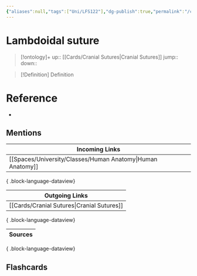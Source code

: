 ```yaml
---
{"aliases":null,"tags":["Uni/LFS122"],"dg-publish":true,"permalink":"/cards/lambdoidal-suture/","dgPassFrontmatter":true}
---
```


# Lambdoidal suture

> [!ontology]+
> up:: [[Cards/Cranial Sutures\|Cranial Sutures]]
> jump:: 
> down:: 

> [!Definition] Definition
> 

# Reference
- 

## Mentions
| Incoming Links                                                |
| ------------------------------------------------------------- |
| [[Spaces/University/Classes/Human Anatomy\|Human Anatomy]] |

{ .block-language-dataview}

| Outgoing Links                                |
| --------------------------------------------- |
| [[Cards/Cranial Sutures\|Cranial Sutures]] |

{ .block-language-dataview}

| Sources |
| ------- |

{ .block-language-dataview}

## Flashcards 
